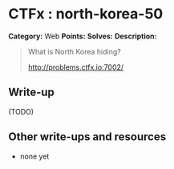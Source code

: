 # CTFx : north-korea-50

**Category:** Web
**Points:** 
**Solves:** 
**Description:**

> What is North Korea hiding?
> 
> 
> <http://problems.ctfx.io:7002/>

## Write-up

(TODO)

## Other write-ups and resources

* none yet

